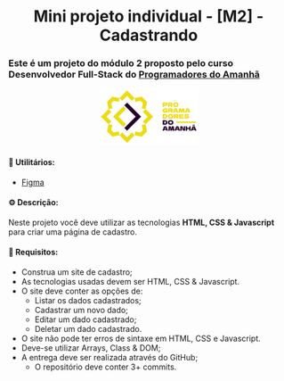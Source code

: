 <h1 align = "center">Mini projeto individual - [M2] - Cadastrando

### Este é um projeto do módulo 2 proposto pelo curso Desenvolvedor Full-Stack do [Programadores do Amanhã](https://programadoresdoamanha.org/)

<div align = "center">
    <img src="assets/imgs/logo_PdA.png" height = "100px" width = "auto">
</div>

#### 📌 **Utilitários:**
- [Figma](https://www.figma.com/design/bcqhIZjqezCQ4gQ0exdDu5/Cadastrando?node-id=0-1&node-type=canvas&t=jdJtqI9HOQlbx8e4-0)

#### ⚙️ **Descrição:** 
Neste projeto você deve utilizar as tecnologias **HTML, CSS & Javascript** para criar uma página de cadastro.

#### 🎯 **Requisitos:**
- Construa um site de cadastro;
- As tecnologias usadas devem ser HTML, CSS & Javascript.
- O site deve conter as opções de:
    - Listar os dados cadastrados;
    - Cadastrar um novo dado;
    - Editar um dado cadastrado;
    - Deletar um dado cadastrado.
- O site não pode ter erros de sintaxe em HTML, CSS e Javascript.
- Deve-se utilizar Arrays, Class & DOM;
- A entrega deve ser realizada através do GitHub;
    - O repositório deve conter 3+ commits.
